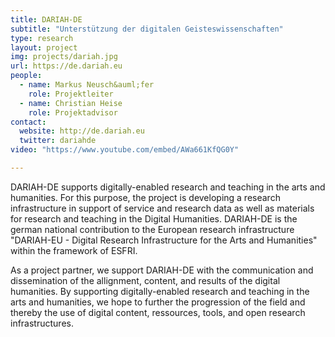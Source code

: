 ```yaml
---
title: DARIAH-DE
subtitle: "Unterstützung der digitalen Geisteswissenschaften"
type: research
layout: project
img: projects/dariah.jpg
url: https://de.dariah.eu
people:
  - name: Markus Neusch&auml;fer
    role: Projektleiter
  - name: Christian Heise
    role: Projektadvisor
contact:
  website: http://de.dariah.eu
  twitter: dariahde
video: "https://www.youtube.com/embed/AWa661KfQG0Y"

---
```


DARIAH-DE supports digitally-enabled research and teaching in the arts and humanities. For this purpose, the project is developing a research infrastructure in support of service and research data as well as materials for research and teaching in the Digital Humanities. DARIAH-DE is the german national contribution to the European research infrastructure "DARIAH-EU - Digital Research Infrastructure for the Arts and Humanities" within the framework of ESFRI.

As a project partner, we support DARIAH-DE with the communication and dissemination of the allignment, content, and results of the digital humanities. By supporting digitally-enabled research and teaching in the arts and humanities, we hope to further the progression of the field and thereby the use of digital content, ressources, tools, and open research infrastructures. 
